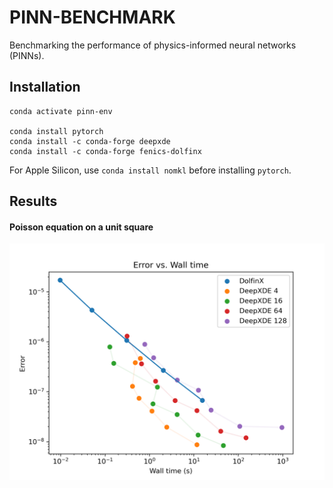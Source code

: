 # PINN-BENCHMARK

Benchmarking the performance of physics-informed neural networks (PINNs).

## Installation

```
conda activate pinn-env

conda install pytorch
conda install -c conda-forge deepxde
conda install -c conda-forge fenics-dolfinx
```

For Apple Silicon, use `conda install nomkl` before installing `pytorch`.


## Results

#### Poisson equation on a unit square
![poisson](https://github.com/samuelburbulla/pinn-benchmark/blob/main/output/error_vs_wall_time_poisson.png?raw=true)